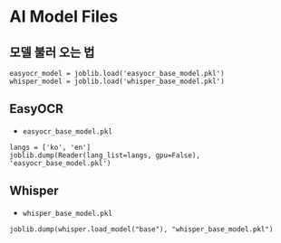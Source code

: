 # AI Model Files
## 모델 불러 오는 법
```
easyocr_model = joblib.load('easyocr_base_model.pkl')
whisper_model = joblib.load('whisper_base_model.pkl')
```

## EasyOCR
- `easyocr_base_model.pkl`
```
langs = ['ko', 'en']
joblib.dump(Reader(lang_list=langs, gpu=False), 'easyocr_base_model.pkl')
```

## Whisper
- `whisper_base_model.pkl`
```
joblib.dump(whisper.load_model("base"), "whisper_base_model.pkl")
```
